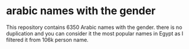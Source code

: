 # arabic names with the gender
This repository contains 6350 Arabic names with the gender. there is no duplication and you can consider it the most popular names in Egypt as I filtered it from 106k person name.
